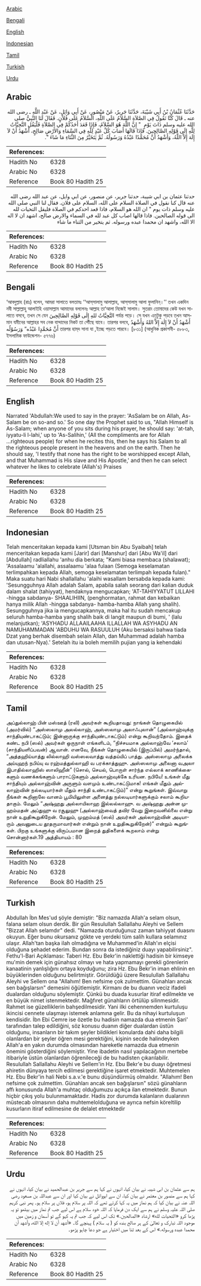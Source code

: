 [Arabic](#arabic)

[Bengali](#bengali)

[English](#english)

[Indonesian](#indonesian)

[Tamil](#tamil)

[Turkish](#turkish)

[Urdu](#urdu)

## Arabic


<div dir="rtl" lang="ar" style={{fontSize:'larger',backgroundColor:'#f8f9fa',padding:20}}>
حَدَّثَنَا عُثْمَانُ بْنُ أَبِي شَيْبَةَ، حَدَّثَنَا جَرِيرٌ، عَنْ مَنْصُورٍ، عَنْ أَبِي وَائِلٍ، عَنْ عَبْدِ اللَّهِ ـ رضى الله عنه ـ قَالَ كُنَّا نَقُولُ فِي الصَّلاَةِ السَّلاَمُ عَلَى اللَّهِ، السَّلاَمُ عَلَى فُلاَنٍ‏.‏ فَقَالَ لَنَا النَّبِيُّ صلى الله عليه وسلم ذَاتَ يَوْمٍ ‏ "‏ إِنَّ اللَّهَ هُوَ السَّلاَمُ، فَإِذَا قَعَدَ أَحَدُكُمْ فِي الصَّلاَةِ فَلْيَقُلِ التَّحِيَّاتُ لِلَّهِ إِلَى قَوْلِهِ الصَّالِحِينَ‏.‏ فَإِذَا قَالَهَا أَصَابَ كُلَّ عَبْدٍ لِلَّهِ فِي السَّمَاءِ وَالأَرْضِ صَالِحٍ، أَشْهَدُ أَنْ لاَ إِلَهَ إِلاَّ اللَّهُ، وَأَشْهَدُ أَنَّ مُحَمَّدًا عَبْدُهُ وَرَسُولُهُ‏.‏ ثُمَّ يَتَخَيَّرُ مِنَ الثَّنَاءِ مَا شَاءَ ‏"‏‏.‏
</div>
<div style={{backgroundColor:'#f8f9fa',padding:20, marginBottom: 10}}><table> <thead> <tr> <th>References:</th> <th></th> </tr> </thead> <tbody><tr><td>Hadith No</td><td>6328</td></tr><tr><td>Arabic No</td><td>6328</td></tr><tr><td>Reference</td><td>Book 80 Hadith 25</td></tr></tbody></table></div>


<div dir="rtl" lang="ar" style={{fontSize:'larger',backgroundColor:'#f8f9fa',padding:20}}>
حدثنا عثمان بن ابي شيبة، حدثنا جرير، عن منصور، عن ابي وايل، عن عبد الله رضى الله عنه قال كنا نقول في الصلاة السلام على الله، السلام على فلان. فقال لنا النبي صلى الله عليه وسلم ذات يوم " ان الله هو السلام، فاذا قعد احدكم في الصلاة فليقل التحيات لله الى قوله الصالحين. فاذا قالها اصاب كل عبد لله في السماء والارض صالح، اشهد ان لا اله الا الله، واشهد ان محمدا عبده ورسوله. ثم يتخير من الثناء ما شاء
</div>
<div style={{backgroundColor:'#f8f9fa',padding:20, marginBottom: 10}}><table> <thead> <tr> <th>References:</th> <th></th> </tr> </thead> <tbody><tr><td>Hadith No</td><td>6328</td></tr><tr><td>Arabic No</td><td>6328</td></tr><tr><td>Reference</td><td>Book 80 Hadith 25</td></tr></tbody></table></div>

## Bengali


<div dir="ltr" lang="bn" style={{fontSize:'larger',backgroundColor:'#f8f9fa',padding:20}}>
‘আবদুল্লাহ (রাঃ) বলেন, আমরা সালাতে বলতামঃ ‘‘আস্‌সালামু আলাল্লাহ, আস্‌সালামু আলা ফুলানিন্।’’ তখন একদিন নবী সাল্লাল্লাহু আলাইহি ওয়াসাল্লাম আমাদের বললেনঃ আল্লাহ তা‘আলা নিজেই সালাম। সুতরাং তোমাদের কেউ যখন সালাতে বসবে, তখন সে যেন التَّحِيَّاتُ للهِ إِلٰى قَوْلِهِ الصَّالِحِينَ পর্যন্ত পড়ে। সে যখন এতটুকু পড়বে তখন আসমান যমীনের আল্লাহর সব নেক বান্দাদের নিকট তা পৌঁছে যাবে। তারপর বলবে, أَشْهَدُ أَنْ لاَ إِلٰهَ إِلاَّ اللهُ وَأَشْهَدُ أَنَّ مُحَمَّدٍا عَبْدُه” وَرَسُوْلُه তারপর হাম্‌দ সানা যা ,ইচ্ছে পড়তে পারবে। [৮৩১] (আধুনিক প্রকাশনী- ৫৮৮৩, ইসলামিক ফাউন্ডেশন- ৫৭৭৬)
</div>
<div style={{backgroundColor:'#f8f9fa',padding:20, marginBottom: 10}}><table> <thead> <tr> <th>References:</th> <th></th> </tr> </thead> <tbody><tr><td>Hadith No</td><td>6328</td></tr><tr><td>Arabic No</td><td>6328</td></tr><tr><td>Reference</td><td>Book 80 Hadith 25</td></tr></tbody></table></div>

## English


<div dir="ltr" lang="en" style={{fontSize:'larger',backgroundColor:'#f8f9fa',padding:20}}>
Narrated 'Abdullah:We used to say in the prayer: 'AsSalam be on Allah, As-Salam be on so-and so.' So one day the Prophet said to us, "Allah Himself is As-Salam; when anyone of you sits during his prayer, he should say: 'at-tah, iyyatu-li l-lahi,' up to 'As-Salihin,' (All the compliments are for Allah ...righteous people) for when he recites this, then he says his Salam to all the righteous people present in the heavens and on the earth. Then he should say, 'I testify that none has the right to be worshipped except Allah, and that Muhammad is His slave and His Apostle,' and then he can select whatever he likes to celebrate (Allah's) Praises
</div>
<div style={{backgroundColor:'#f8f9fa',padding:20, marginBottom: 10}}><table> <thead> <tr> <th>References:</th> <th></th> </tr> </thead> <tbody><tr><td>Hadith No</td><td>6328</td></tr><tr><td>Arabic No</td><td>6328</td></tr><tr><td>Reference</td><td>Book 80 Hadith 25</td></tr></tbody></table></div>

## Indonesian


<div dir="ltr" lang="id" style={{fontSize:'larger',backgroundColor:'#f8f9fa',padding:20}}>
Telah menceritakan kepada kami [Utsman bin Abu Syaibah] telah menceritakan kepada kami [Jarir] dari [Manshur] dari [Abu Wa'il] dari [Abdullah] radliallahu 'anhu dia berkata; "Kami biasa membaca (shalawat); 'Assalaamu 'alallahi, assalaamu 'alaa fulaan (Semoga keselamatan terlimpahkan kepada Allah, semoga keselamatan terlimpah kepada fulan)." Maka suatu hari Nabi shallallahu 'alaihi wasallam bersabda kepada kami: 'Sesungguhnya Allah adalah Salam, apabila salah seorang dari kalian duduk dalam shalat (tahiyyat), hendaknya mengucapkan; 'AT-TAHIYYATUT LILLAHI -hingga sabdanya- SHAALIHIIN, (penghormatan, rahmat dan kebaikan hanya milik Allah -hingga sabdanya- hamba-hamba Allah yang shalih). Sesungguhnya jika ia mengucapkannya, maka hal itu sudah mencakup seluruh hamba-hamba yang shalih baik di langit maupun di bumi, ' (lalu melanjutkan); 'ASYHADU ALLAAILAAHA ILLALLAH WA ASYHADU AN NAMUHAMMADAN 'ABDUHU WA RASUULUH (Aku bersaksi bahwa tiada Dzat yang berhak disembah selain Allah, dan Muhammad adalah hamba dan utusan-Nya).' Setelah itu ia boleh memilih pujian yang ia kehendaki
</div>
<div style={{backgroundColor:'#f8f9fa',padding:20, marginBottom: 10}}><table> <thead> <tr> <th>References:</th> <th></th> </tr> </thead> <tbody><tr><td>Hadith No</td><td>6328</td></tr><tr><td>Arabic No</td><td>6328</td></tr><tr><td>Reference</td><td>Book 80 Hadith 25</td></tr></tbody></table></div>

## Tamil


<div dir="ltr" lang="ta" style={{fontSize:'larger',backgroundColor:'#f8f9fa',padding:20}}>
அப்துல்லாஹ் பின் மஸ்ஊத் (ரலி) அவர்கள் கூறியதாவது: நாங்கள் தொழுகையில் (அமர்வில்) “அஸ்ஸலாமு அலல்லாஹ், அஸ்ஸலாமு அலாஃபுலான்” (அல்லாஹ்வுக்கு சாந்தியுண்டாகட்டும்; இன்னாருக்கு சாந்தியுண்டாகட்டும்) என்று கூறிவந்தோம். இதைக் கண்ட நபி (ஸல்) அவர்கள் ஒருநாள் எங்களிடம், “நிச்சயமாக அல்லாஹ்வே ‘சலாம்’ (சாந்தியளிப்பவன்) ஆவான். எனவே, நீங்கள் தொழுகையில் (இருப்பில்) அமர்ந்தால், “அத்தஹிய்யாத்து லில்லாஹி வஸ்ஸலவாத்து வத்தய்யிப் பாத்து. அஸ்ஸலாமு அலைக்க அய்யுஹந் நபிய்யு வ ரஹ்மத்துல்லாஹி வ பரக்காத்துஹு. அஸ்ஸலாமு அலைனா வஅலா இபாதில்லாஹிஸ் ஸாலிஹீன்” (சொல், செயல், பொருள் சார்ந்த எல்லாக் காணிக்கைகளும் வணக்கங்களும் பாராட்டுகளும் அல்லாஹ்வுக்கே உரியன. நபியே! உங்கள் மீது சாந்தியும் அல்லாஹ்வின் அருளும் வளமும் உண்டாகட்டுமாக! எங்கள் மீதும் அல்லாஹ்வின் நல்லடியார்கள் மீதும் சாந்தி உண்டாகட்டும்)” என்று கூறுங்கள். இவ்வாறு நீங்கள் கூறினாலே வானம் பூமியிலுள்ள அனைத்து நல்லடியார்களுக்கும் சலாம் கூறியதாகும். மேலும் “அஷ்ஹது அல்லாயிலாஹ இல்லல்லாஹு. வ அஷ்ஹது அன்ன முஹம்மதன் அப்துஹு வ ரசூலுஹு (அல்லாஹ்வைத் தவிர வேறு இறைவனில்லை என்று நான் உறுதிகூறுகிறேன். மேலும், முஹம்மத் (ஸல்) அவர்கள் அல்லாஹ்வின் அடியாரும் அவனுடைய தூதருமாவார்கள் என்றும் நான் உறுதிகூறுகிறேன்)” என்றும் கூறுங்கள். பிறகு உங்களுக்கு விருப்பமான இறைத் துதிகளைக் கூறலாம் என்று சொன்னார்கள்.19 அத்தியாயம் : 80
</div>
<div style={{backgroundColor:'#f8f9fa',padding:20, marginBottom: 10}}><table> <thead> <tr> <th>References:</th> <th></th> </tr> </thead> <tbody><tr><td>Hadith No</td><td>6328</td></tr><tr><td>Arabic No</td><td>6328</td></tr><tr><td>Reference</td><td>Book 80 Hadith 25</td></tr></tbody></table></div>

## Turkish


<div dir="ltr" lang="tr" style={{fontSize:'larger',backgroundColor:'#f8f9fa',padding:20}}>
Abdullah İbn Mes'ud şöyle demiştir: "Biz namazda Allah'a selam olsun, falana selam olsun derdik. Bir gün Resulullah Sallallahu Aleyhi ve Sellem "Bizzat Allah selamdır" dedi. "Namazda oturduğunuz zaman tahiyyat duasını okuyun. Eğer bunu okursanız gökte ve yerdeki tüm salih kullara selamınız ulaşır. Allah'tan başka ilah olmadığına ve Muhammed'in Allah'ın elçisi olduğuna şehadet ederim. Bundan sonra da istediğiniz duayı yapabilirsiniz". Fethu'l-Bari Açıklaması: Taberi Hz. Ebu Bekr'in naklettiği hadisin bir kimseye mu'min demek için günahsız olmayı ve hata yapmamayı gerekli görenlerin kanaatinin yanlışlığını ortaya koyduğunu; zira Hz. Ebu Bekr'in iman ehlinin en büyüklerinden olduğunu belirtmiştir. Görüldüğü üzere Resulullah Sallallahu Aleyhi ve Sellem ona "Allahım! Ben nefsime çok zulmettim. Günahları ancak sen bağışlarsın" demesini öğütlemiştir. Kirmanı de bu duanın veciz ifadeli dualardan olduğunu söylemiştir. Çünkü bu duada kusurlar itiraf edilmekte ve en büyük nimet istenmektedir. Mağfıret günahların örtülüp silinmesidir. Rahmet ise güzelliklerin bahşedilmesidir. Yani ilki cehennemden kurtuluşu ikincisi cennete ulaşmayı istemek anlamına gelir. Bu da nihayi kurtuluşun kendisidir. İbn Ebi Cemre ise özetle bu hadisin namazda dua etmenin Şari' tarafından talep edildiğini, söz konusu duanın diğer dualardan üstün olduğunu, insanların bir takım şeyler bildikleri konularda dahi daha bilgili olanlardan bir şeyler öğren mesi gerektiğini, kişinin secde halindeyken Allah'a en yakın durumda olmasından hareketle namazda dua etmenin önemini gösterdiğini söylemiştir. Yine ibadetin nasıl yapılacağının mertebe itibariyle üstün olanlardan öğrenileceği de bu hadisten çıkarılabilir. Resulullah Sallallahu Aleyhi ve Sellem'in Hz. Ebu Bekr'e bu duayı öğretmesi ahiretin dünyaya tercih edilmesi gerektiğine işaret etmektedir. Muhtemelen Hz. Ebu Bekr'in hali Nebi s.a.v.'e bunu düşündürmüş olmalıdır. "Allahım! Ben nefsime çok zulmettim. Günahları ancak sen bağışlarsın" sözü günahların affı konusunda Allah'a muhtaç olduğumuzu açıkça ilan etmektedir. Bunun hiçbir çıkış yolu bulunmamaktadır. Hadis zor durumda kalanların dualarının müstecab olmasının daha muhtemelolduğuna ve ayrıca nefsin köreltilip kusurların itiraf edilmesine de delalet etmektedir
</div>
<div style={{backgroundColor:'#f8f9fa',padding:20, marginBottom: 10}}><table> <thead> <tr> <th>References:</th> <th></th> </tr> </thead> <tbody><tr><td>Hadith No</td><td>6328</td></tr><tr><td>Arabic No</td><td>6328</td></tr><tr><td>Reference</td><td>Book 80 Hadith 25</td></tr></tbody></table></div>

## Urdu


<div dir="rtl" lang="ur" style={{fontSize:'larger',backgroundColor:'#f8f9fa',padding:20}}>
ہم سے عثمان بن ابی شیبہ نے بیان کیا، انہوں نے کہا ہم سے جریر بن عبدالحمید نے بیان کیا، انہوں نے کہا ہم سے منصور بن معتمر نے بیان کیا، ان سے ابووائل نے بیان کیا اور ان سے عبداللہ بن مسعود رضی اللہ عنہ نے بیان کیا کہ ہم نماز میں یہ کہا کرتے تھے کہ اللہ پر سلام ہو، فلاں پر سلام ہو۔ پھر نبی کریم صلی اللہ علیہ وسلم نے ہم سے ایک دن فرمایا کہ اللہ خود سلام ہے اس لیے جب تم نماز میں بیٹھو تو یہ پڑھا کرو «التحيات لله» ارشاد «الصالحين‏.‏» تک اس لیے کہ جب تم یہ کہو گے تو آسمان و زمین میں موجود اللہ تبارک و تعالیٰ کے ہر صالح بندہ کو ( یہ سلام ) پہنچے گا۔ «أشهد أن لا إله إلا الله،‏‏‏‏ وأشهد أن محمدا عبده ورسوله‏.‏» اس کے بعد ثنا میں اختیار ہے جو دعا چاہو پڑھو۔
</div>
<div style={{backgroundColor:'#f8f9fa',padding:20, marginBottom: 10}}><table> <thead> <tr> <th>References:</th> <th></th> </tr> </thead> <tbody><tr><td>Hadith No</td><td>6328</td></tr><tr><td>Arabic No</td><td>6328</td></tr><tr><td>Reference</td><td>Book 80 Hadith 25</td></tr></tbody></table></div>